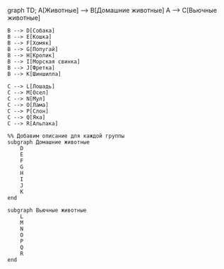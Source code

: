 graph TD;
    A[Животные] --> B[Домашние животные]
    A --> C[Вьючные животные]

    B --> D[Собака]
    B --> E[Кошка]
    B --> F[Хомяк]
    B --> G[Попугай]
    B --> H[Кролик]
    B --> I[Морская свинка]
    B --> J[Фретка]
    B --> K[Шиншилла]

    C --> L[Лошадь]
    C --> M[Осел]
    C --> N[Мул]
    C --> O[Лама]
    C --> P[Слон]
    C --> Q[Яка]
    C --> R[Альпака]

    %% Добавим описание для каждой группы
    subgraph Домашние животные
        D
        E
        F
        G
        H
        I
        J
        K
    end

    subgraph Вьючные животные
        L
        M
        N
        O
        P
        Q
        R
    end
